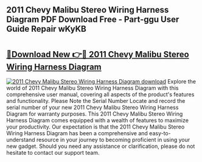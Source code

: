 ## 2011 Chevy Malibu Stereo Wiring Harness Diagram PDF Download Free - Part-ggu User Guide Repair wKyKB

# <h2><a href="http://dfpxjf0.blite.top/?on=2011+Chevy+Malibu+Stereo+Wiring+Harness+Diagram">🔗Download New 👉🔴 2011 Chevy Malibu Stereo Wiring Harness Diagram</a></h2>

[![2011 Chevy Malibu Stereo Wiring Harness Diagram download](https://i.imgur.com/lujVjoI.png)](http://dfpxjf0.blite.top/?on=2011+Chevy+Malibu+Stereo+Wiring+Harness+Diagram)
Explore the world of 2011 Chevy Malibu Stereo Wiring Harness Diagram with this comprehensive user manual, covering all aspects of the product's features and functionality. Please Note the Serial Number Locate and record the serial number of your new 2011 Chevy Malibu Stereo Wiring Harness Diagram for warranty purposes. This 2011 Chevy Malibu Stereo Wiring Harness Diagram comes equipped with a wealth of features to maximize your productivity. Our expectation is that the 2011 Chevy Malibu Stereo Wiring Harness Diagram has been a comprehensive and easy-to-understand resource in your journey to becoming proficient in using your new gadget. Should you need any assistance or clarification, please do not hesitate to contact our support team.

